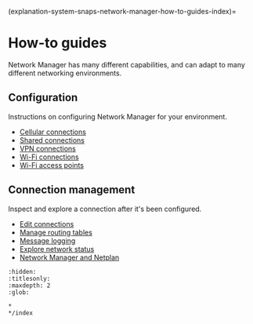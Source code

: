 (explanation-system-snaps-network-manager-how-to-guides-index)=
# How-to guides

Network Manager has many different capabilities, and can adapt to many different networking environments.

## Configuration

Instructions on configuring Network Manager for your environment.

- [Cellular connections](configure-cellular-connections.md)
- [Shared connections](configure-shared-connections.md)
- [VPN connections](configure-vpn-connections.md)
- [Wi-Fi connections](configure-wifi-connections.md)
- [Wi-Fi access points](configure-wifi-access-points.md)

## Connection management

Inspect and explore a connection after it's been configured.

- [Edit connections](edit-connections.md)
- [Manage routing tables](routing-tables.md)
- [Message logging](message-logging.md)
- [Explore network status](explore-network-status.md)
- [Network Manager and Netplan](networkmanager-and-netplan.md)

```{toctree}
:hidden:
:titlesonly:
:maxdepth: 2
:glob:

*
*/index
